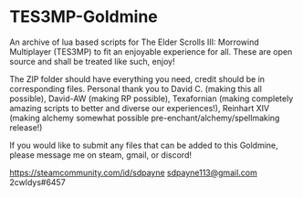 # TES3MP-Goldmine
An archive of lua based scripts for The Elder Scrolls III: Morrowind Multiplayer (TES3MP) to fit an enjoyable experience for all.
These are open source and shall be treated like such, enjoy!

The ZIP folder should have everything you need, credit should be in corresponding files. Personal thank you to David C. (making this all possible), David-AW (making RP possible), Texafornian (making completely amazing scripts to better and diverse our experiences!), Reinhart XIV (making alchemy somewhat possible pre-enchant/alchemy/spellmaking release!)

If you would like to submit any files that can be added to this Goldmine, please message me on steam, gmail, or discord!

https://steamcommunity.com/id/sdpayne
sdpayne113@gmail.com
2cwldys#6457
